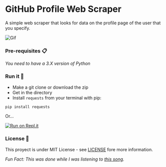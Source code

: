 # GitHub Profile Web Scraper

A simple web scraper that looks for data on the profile page of the user that you specify.

![Gif](https://thumbs.gfycat.com/PhysicalBabyishAmericanavocet-size_restricted.gif)

### Pre-requisites 📋

_You need to have a 3.X version of Python_

### Run it 🔧

- Make a git clone or download the zip
- Get in the directory
- Install `requests` from your terminal with pip:
```bash
pip install requests
```
Or...

[![Run on Repl.it](https://gist.githubusercontent.com/UltiRequiem/df74e564a834273d6ffa459c031def1d/raw/0fc5b3d5b649b4196be59eef2abe9d9c9ecc729a/image.svg)](https://repl.it/@UltiRequiem/GitHub-Profile-Web-Scraper)

### License 📄

This proyect is under MIT License - see [LICENSE](./LICENSE) fore more information.


*Fun Fact: This was done while I was listening to [this song](https://youtu.be/7lvDCMkjcsM).*